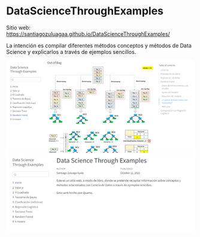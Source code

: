 # DataScienceThroughExamples

Sitio web: https://santiagozuluagaa.github.io/DataScienceThroughExamples/

La intención es compilar diferentes métodos conceptos y métodos de Data Science y explicarlos a través de ejemplos sencillos.

![Inicio](demo-book/rf-demo.PNG)
![Capítulo RF](demo-book/inicio-demo.PNG)
